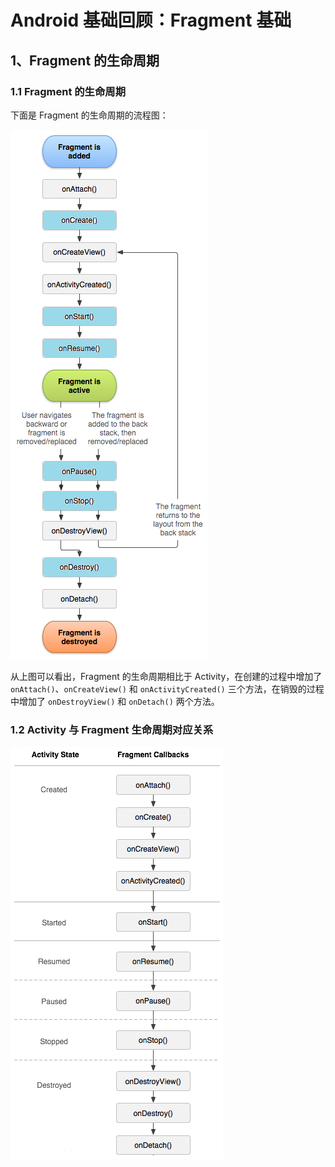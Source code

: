 # Android 基础回顾：Fragment 基础

## 1、Fragment 的生命周期

### 1.1 Fragment 的生命周期

下面是 Fragment 的生命周期的流程图：

![Fragment的生命周期](res/fragment_lifecycle.png)

从上图可以看出，Fragment 的生命周期相比于 Activity，在创建的过程中增加了 `onAttach()`、`onCreateView()` 和 `onActivityCreated()` 三个方法，在销毁的过程中增加了 `onDestroyView()` 和 `onDetach()` 两个方法。

### 1.2 Activity 与 Fragment 生命周期对应关系

![Activity 与 Fragment 生命周期对应关系](res/activity_fragment_lifecycle.png)



